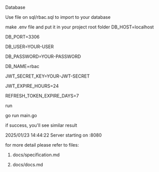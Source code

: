Database

Use file on sql/rbac.sql to import to your database

make .env file and put it in your project root folder
DB_HOST=localhost

DB_PORT=3306

DB_USER=YOUR-USER

DB_PASSWORD=YOUR-PASSWORD

DB_NAME=rbac

JWT_SECRET_KEY=YOUR-JWT-SECRET

JWT_EXPIRE_HOURS=24

REFRESH_TOKEN_EXPIRE_DAYS=7 

run

go run main.go

if success, you'll see similar result

2025/01/23 14:44:22 Server starting on :8080

for more detail please refer to files:

1. docs/specification.md
   
2. docs/docs.md

